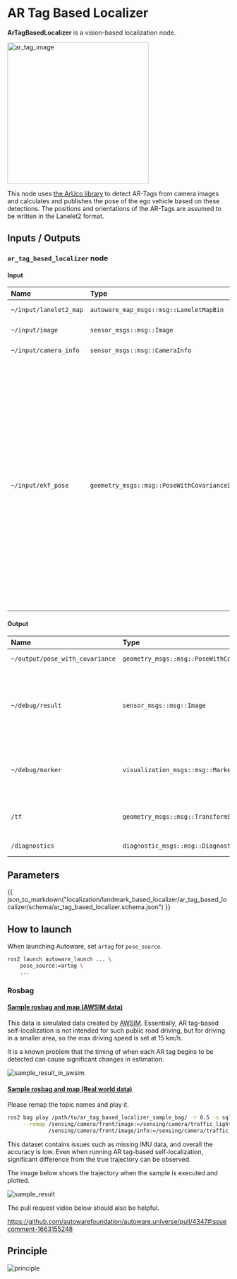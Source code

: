 # AR Tag Based Localizer

**ArTagBasedLocalizer** is a vision-based localization node.

<img src="./doc_image/ar_tag_image.png" width="320px" alt="ar_tag_image">

This node uses [the ArUco library](https://index.ros.org/p/aruco/) to detect AR-Tags from camera images and calculates and publishes the pose of the ego vehicle based on these detections.
The positions and orientations of the AR-Tags are assumed to be written in the Lanelet2 format.

## Inputs / Outputs

### `ar_tag_based_localizer` node

#### Input

| Name                   | Type                                            | Description                                                                                                                                                                                                                                                               |
| :--------------------- | :---------------------------------------------- | :------------------------------------------------------------------------------------------------------------------------------------------------------------------------------------------------------------------------------------------------------------------------ |
| `~/input/lanelet2_map` | `autoware_map_msgs::msg::LaneletMapBin`         | Data of lanelet2                                                                                                                                                                                                                                                          |
| `~/input/image`        | `sensor_msgs::msg::Image`                       | Camera Image                                                                                                                                                                                                                                                              |
| `~/input/camera_info`  | `sensor_msgs::msg::CameraInfo`                  | Camera Info                                                                                                                                                                                                                                                               |
| `~/input/ekf_pose`     | `geometry_msgs::msg::PoseWithCovarianceStamped` | EKF Pose without IMU correction. It is used to validate detected AR tags by filtering out False Positives. Only if the EKF Pose and the AR tag-detected Pose are within a certain temporal and spatial range, the AR tag-detected Pose is considered valid and published. |

#### Output

| Name                            | Type                                            | Description                                                                               |
| :------------------------------ | :---------------------------------------------- | :---------------------------------------------------------------------------------------- |
| `~/output/pose_with_covariance` | `geometry_msgs::msg::PoseWithCovarianceStamped` | Estimated Pose                                                                            |
| `~/debug/result`                | `sensor_msgs::msg::Image`                       | [debug topic] Image in which marker detection results are superimposed on the input image |
| `~/debug/marker`                | `visualization_msgs::msg::MarkerArray`          | [debug topic] Loaded landmarks to visualize in Rviz as thin boards                        |
| `/tf`                           | `geometry_msgs::msg::TransformStamped`          | [debug topic] TF from camera to detected tag                                              |
| `/diagnostics`                  | `diagnostic_msgs::msg::DiagnosticArray`         | Diagnostics outputs                                                                       |

## Parameters

{{ json_to_markdown("localization/landmark_based_localizer/ar_tag_based_localizer/schema/ar_tag_based_localizer.schema.json") }}

## How to launch

When launching Autoware, set `artag` for `pose_source`.

```bash
ros2 launch autoware_launch ... \
    pose_source:=artag \
    ...
```

### Rosbag

#### [Sample rosbag and map (AWSIM data)](https://drive.google.com/file/d/1ZPsfDvOXFrMxtx7fb1W5sOXdAK1e71hY/view)

This data is simulated data created by [AWSIM](https://tier4.github.io/AWSIM/).
Essentially, AR tag-based self-localization is not intended for such public road driving, but for driving in a smaller area, so the max driving speed is set at 15 km/h.

It is a known problem that the timing of when each AR tag begins to be detected can cause significant changes in estimation.

![sample_result_in_awsim](./doc_image/sample_result_in_awsim.png)

#### [Sample rosbag and map (Real world data)](https://drive.google.com/file/d/1VQCQ_qiEZpCMI3-z6SNs__zJ-4HJFQjx/view)

Please remap the topic names and play it.

```bash
ros2 bag play /path/to/ar_tag_based_localizer_sample_bag/ -r 0.5 -s sqlite3 \
     --remap /sensing/camera/front/image:=/sensing/camera/traffic_light/image_raw \
             /sensing/camera/front/image/info:=/sensing/camera/traffic_light/camera_info
```

This dataset contains issues such as missing IMU data, and overall the accuracy is low. Even when running AR tag-based self-localization, significant difference from the true trajectory can be observed.

The image below shows the trajectory when the sample is executed and plotted.

![sample_result](./doc_image/sample_result.png)

The pull request video below should also be helpful.

<https://github.com/autowarefoundation/autoware.universe/pull/4347#issuecomment-1663155248>

## Principle

![principle](../doc_image/principle.png)
